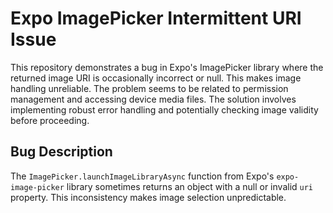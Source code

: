 # Expo ImagePicker Intermittent URI Issue

This repository demonstrates a bug in Expo's ImagePicker library where the returned image URI is occasionally incorrect or null.  This makes image handling unreliable. The problem seems to be related to permission management and accessing device media files.  The solution involves implementing robust error handling and potentially checking image validity before proceeding.

## Bug Description
The `ImagePicker.launchImageLibraryAsync` function from Expo's `expo-image-picker` library sometimes returns an object with a null or invalid `uri` property. This inconsistency makes image selection unpredictable. 